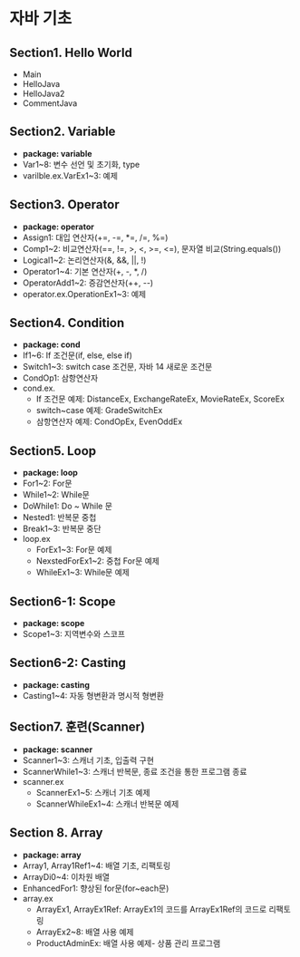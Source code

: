 # 자바 기초

## Section1. Hello World
- Main
- HelloJava
- HelloJava2
- CommentJava

## Section2. Variable
- **package: variable**
- Var1~8: 변수 선언 및 초기화, type
- varilble.ex.VarEx1~3: 예제

## Section3. Operator
- **package: operator**
- Assign1: 대입 연산자(+=, -=, *=, /=, %=)
- Comp1~2: 비교연산자(==, !=, >, <, >=, <=), 문자열 비교(String.equals())
- Logical1~2: 논리연산자(&, &&, ||, !)
- Operator1~4: 기본 연산자(+, -, *, /)
- OperatorAdd1~2: 증감연산자(++, --)
- operator.ex.OperationEx1~3: 예제

## Section4. Condition
- **package: cond**
- If1~6: If 조건문(if, else, else if)
- Switch1~3: switch case 조건문, 자바 14 새로운 조건문
- CondOp1: 삼항연산자
- cond.ex.
    - If 조건문 예제: DistanceEx, ExchangeRateEx, MovieRateEx, ScoreEx
    - switch~case 예제: GradeSwitchEx
    - 삼항연산자 예제: CondOpEx, EvenOddEx
 
## Section5. Loop
- **package: loop**
- For1~2: For문
- While1~2: While문
- DoWhile1: Do ~ While 문
- Nested1: 반복문 중첩
- Break1~3: 반복문 중단
- loop.ex
    - ForEx1~3: For문 예제
    - NexstedForEx1~2: 중첩 For문 예제
    - WhileEx1~3: While문 예제

## Section6-1: Scope
- **package: scope**
- Scope1~3: 지역변수와 스코프

## Section6-2: Casting
- **package: casting**
- Casting1~4: 자동 형변환과 명시적 형변환

## Section7. 훈련(Scanner)
- **package: scanner**
- Scanner1~3: 스캐너 기초, 입출력 구현
- ScannerWhile1~3: 스캐너 반복문, 종료 조건을 통한 프로그램 종료
- scanner.ex
    - ScannerEx1~5: 스캐너 기초 예제
    - ScannerWhileEx1~4: 스캐너 반복문 예제

## Section 8. Array
- **package: array**
- Array1, Array1Ref1~4: 배열 기초, 리팩토링
- ArrayDi0~4: 이차원 배열
- EnhancedFor1: 향상된 for문(for~each문)
- array.ex
  - ArrayEx1, ArrayEx1Ref: ArrayEx1의 코드를 ArrayEx1Ref의 코드로 리팩토링
  - ArrayEx2~8: 배열 사용 예제
  - ProductAdminEx: 배열 사용 예제- 상품 관리 프로그램